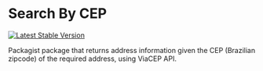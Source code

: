 # Search By CEP
[![Latest Stable Version](https://poser.pugx.org/gustavoalvesdev/search-by-cep/v)](//packages/gustavoalvesdev/search-by-cep)

Packagist package that returns address information given the CEP (Brazilian zipcode) of the required address, using ViaCEP API.
